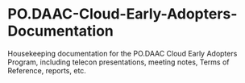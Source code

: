 # PO.DAAC-Cloud-Early-Adopters-Documentation
Housekeeping documentation for the PO.DAAC Cloud Early Adopters Program, including telecon presentations, meeting notes, Terms of Reference, reports, etc.
